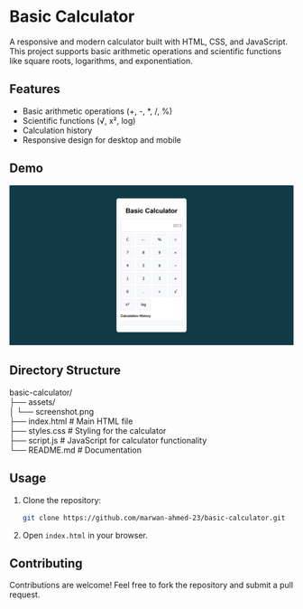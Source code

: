 # Basic Calculator

A responsive and modern calculator built with HTML, CSS, and JavaScript. This project supports basic arithmetic operations and scientific functions like square roots, logarithms, and exponentiation.


## Features
- Basic arithmetic operations (+, -, *, /, %)
- Scientific functions (√, x², log)
- Calculation history
- Responsive design for desktop and mobile

## Demo

![Basic calculator Demo](assets/screenshot.png "Demo of Basic calculator App")

## Directory Structure

basic-calculator/                                                                                                 
├── assets/                                                                                            
│   └── screenshot.png                                                                            
├── index.html                 # Main HTML file                                                                         
├── styles.css                 # Styling for the calculator                                                                 
├── script.js                  # JavaScript for calculator functionality                                                             
└── README.md                  # Documentation                                                                    

## Usage
1. Clone the repository:

    ```bash
    git clone https://github.com/marwan-ahmed-23/basic-calculator.git
    ```

2. Open `index.html` in your browser.

## Contributing

Contributions are welcome! Feel free to fork the repository and submit a pull request.
